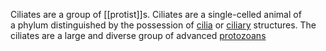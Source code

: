 Ciliates are a group of [[protist]]s. Ciliates are a single-celled animal of a phylum distinguished by the possession of [cilia](https://www.google.com/search?sca_esv=563116082&sxsrf=AB5stBj84wMLYKcneOhrICG6QcLvBHXwbg:1694021123924&q=cilia&si=ACFMAn_Hp-Itxgrvlkmz06srbzjKSaVlH-O0UdjKHn5dBU96WA-tA1CSeg9Fb_VlLDsmGujzfrlaVswarIw4ES3jePWiZCb9Bg%3D%3D&expnd=1) or [ciliary](https://www.google.com/search?sca_esv=563116082&sxsrf=AB5stBj84wMLYKcneOhrICG6QcLvBHXwbg:1694021123924&q=ciliary&si=ACFMAn_otZSKbpzAqD_RvWk4YSL-mMPqP5QcT74bXwBYUuWFKMm0uWwPI4aHGa5um9zm7QFaIPEPYe7f09hjy71m2j4FiaPnQA%3D%3D&expnd=1) structures. The ciliates are a large and diverse group of advanced [protozoans](https://www.google.com/search?sca_esv=563116082&sxsrf=AB5stBj84wMLYKcneOhrICG6QcLvBHXwbg:1694021123924&q=protozoans&si=ACFMAn9-5A9OMKPWcg180I9o9Mnd9VwcH8LEyyyezGgtMiO403efWZ22PiN4pvMz-XyUrmqb06nEs2HnUmMxWtRxtxYpNTT9Vw%3D%3D&expnd=1)


